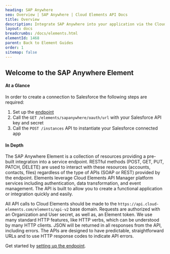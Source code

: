 ```yaml
---
heading: SAP Anywhere
seo: Overview | SAP Anywhere | Cloud Elements API Docs
title: Overview
description: Integrate SAP Anywhere into your application via the Cloud Elements APIs.
layout: docs
breadcrumbs: /docs/elements.html
elementId: 1468
parent: Back to Element Guides
order: 1
sitemap: false
---
```


## Welcome to the SAP Anywhere Element


#### At a Glance

In order to create a connection to Salesforce the following steps are required:

1. Set up the [endpoint](sapanywhere-endpoint-setup.html)
2. Call the `GET /elements/sapanywhere/oauth/url` with your Salesforce API key and secret
3. Call the `POST /instances` API to instantiate your Salesforce connected app

#### In Depth

The SAP Anywhere Element is a collection of resources providing a pre-built integration into a service endpoint. RESTful methods (POST, GET, PUT, PATCH, DELETE) are used to interact with these resources (accounts, contacts, files) regardless of the type of APIs (SOAP or REST) provided by the endpoint. Elements leverage Cloud Elements API Manager platform services including authentication, data transformation, and event management.  The API is built to allow you to create a functional application or integration quickly and easily.

All API calls to Cloud Elements should be made to the `https://api.cloud-elements.com/elements/api-v2` base domain. Requests are authorized with an Organization and User secret, as well as, an Element token.  We use many standard HTTP features, like HTTP verbs, which can be understood by many HTTP clients. JSON will be returned in all responses from the API, including errors. The APIs are designed to have predictable, straightforward URLs and to use HTTP response codes to indicate API errors.

Get started by [setting up the endpoint](sapanywhere-endpoint-setup.html).
